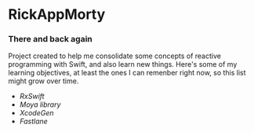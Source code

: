 # RickAppMorty

### There and back again

Project created to help me consolidate some concepts of reactive programming with Swift, and also learn new things. Here's some of my learning objectives, at least the ones I can remenber right now, so this list might grow over time.

- *RxSwift*
- *Moya library*
- *XcodeGen*
- *Fastlane*